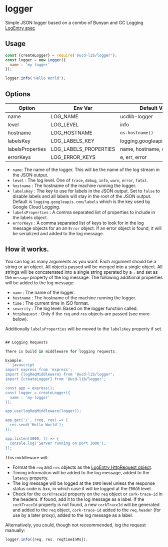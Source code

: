# logger
Simple JSON logger based on a combo of Bunyan and GC Logging [LogEntry spec](https://cloud.google.com/logging/docs/reference/v2/rest/v2/LogEntry)

## Usage
```javascript
const {createLogger} = require('@ucd-lib/logger');
const logger = new Logger({
  name : 'my-logger'
});

logger.info('Hello World');
```

## Options

| Option | Env Var | Default Value |
|----------|----------|----------|
| name | LOG_NAME | ucdlib-logger |
| level | LOG_LEVEL | info  |
| hostname | LOG_HOSTNAME | `os.hostname()` |
| labelsKey | LOG_LABELS_KEY | logging.googleapis.com/labels |
| labelsProperties | LOG_LABELS_PROPERTIES | name, hostname, corkTraceId |
| errorKeys  | LOG_ERROR_KEYS  | e, err, error  |

- `name`: The name of the logger.  This will be the name of the log stream in the JSON output.
- `level` : The log level.  One of `trace`, `debug`, `info`, `warn`, `error`, `fatal`.
- `hostname` : The hostname of the machine running the logger.
- `labelsKey` : The key to use for labels in the JSON output.  Set to `false` to disable labels and all labels will stay in the root of the JSON output. Default is `logging.googleapis.com/labels` which is the key used by Google Cloud Logging.
- `labelsProperties` : A comma separated list of properties to include in the labels object.
- `errorKeys` : A comma separated list of keys to look for in the log message objects for an an `Error` object.  If an error object is found, it will be serialized and added to the log message.

## How it works.

You can log as many arguments as you want.  Each argument should be a string or an object.  All objects passed will be merged into a single object.  All strings will be concatenated into a single string sperated by a `;` and set as the `message` property of the log message. The following additional properties will be added to the log message:

- `name` : The name of the logger.
- `hostname` : The hostname of the machine running the logger.
- `time` : The current time in ISO format.
- `severity` : The log level.  Based on the logger function called.
- `httpRequest` : Only if the `req` and `res` objects are passed (see more below).

Additionally `labelsProperties` will be moved to the `labelsKey` property if set.


```javascript

## Logging Requests

There is build in middleware for logging requests. 

Example:
```javascript
import express from 'express';
import {logReqMiddleware} from '@ucd-lib/logger';
import {createLogger} from '@ucd-lib/logger';

const app = express();
const logger = createLogger({
  name : 'my-logger'
});

app.use(logReqMiddleware(logger));

app.get('/', (req, res) => {
  res.send('Hello World');
});

app.listen(3000, () => {
  console.log('Server running on port 3000');
});
```

This middleware will:
  - Format the `req` and `res` objects as the [LogEntry HttpRequest object](https://cloud.google.com/logging/docs/reference/v2/rest/v2/LogEntry#HttpRequest).
  - Timing information will be added to the log message, added to the `latency` property.
  - The log message will be logged at the `INFO` level unless the response status code is 5xx, in which case it will be logged at the `ERROR` level.
  - Check for the `corkTraceId` property on the `req` object or `cork-trace-id` in the headers. If found, add it to the log message as a label. If the `corkTraceId` property is not found, a new `corkTraceId` will be generated and added to the `req` object, `cork-trace-id` added to the `req.header` (for use by a later proxy), added to the log message as a label.

Alternatively, you could, though not receommended, log the request manually:
```javascript
logger.info({req, res, reqTimeInMs});
```